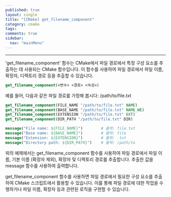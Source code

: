 ```yaml
---
published: true
layout: single
title: "[CMake] get_filename_component"
category: cmake
tags:
comments: true
sidebar:
  nav: "mainMenu"
---  
```

* * *

'get_filename_component' 함수는 CMake에서 파일 경로에서 특정 구성 요소를 추출하는 데 사용되는 CMake 함수입니다. 
이 함수를 사용하여 파일 경로에서 파일 이름, 확장자, 디렉토리 경로 등을 추출할 수 있습니다.

```cmake
get_filename_component(<변수> <경로> <속성>)
```

예를 들어, 다음과 같은 파일 경로를 가정해 봅시다: /path/to/file.txt

```cmake
get_filename_component(FILE_NAME "/path/to/file.txt" NAME)
get_filename_component(BASE_NAME "/path/to/file.txt" NAME_WE)
get_filename_component(EXTENSION "/path/to/file.txt" EXT)
get_filename_component(DIR_PATH "/path/to/file.txt" DIR)

message("File name: ${FILE_NAME}")        # 출력: file.txt
message("Base name: ${BASE_NAME}")        # 출력: file
message("Extension: ${EXTENSION}")        # 출력: .txt
message("Directory path: ${DIR_PATH}")    # 출력: /path/to
```

위의 예제에서는 get_filename_component 함수를 사용하여 파일 경로에서 파일 이름, 기본 이름 (확장자 제외), 
확장자 및 디렉토리 경로를 추출합니다. 추출한 값을 message 함수를 사용하여 출력합니다.

get_filename_component 함수를 사용하면 파일 경로에서 필요한 구성 요소를 추출하여 CMake 스크립트에서 활용할 수 있습니다. 
이를 통해 파일 경로에 대한 작업을 수행하거나 파일 이름, 확장자 등과 관련된 로직을 구현할 수 있습니다.